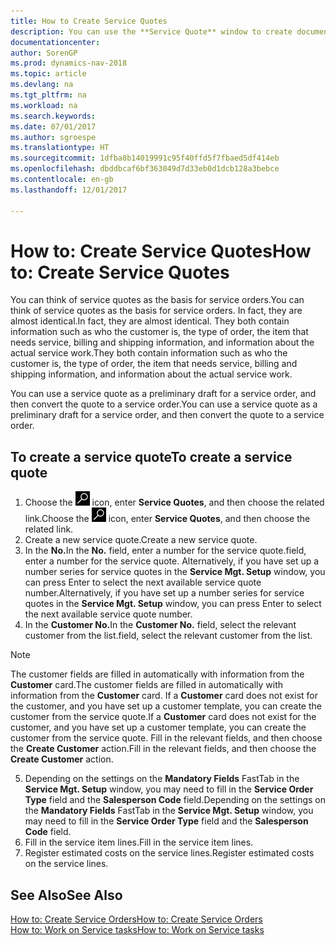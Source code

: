 ```yaml
---
title: How to Create Service Quotes
description: You can use the **Service Quote** window to create documents where you enter information about a service, such as repairs and maintenance, on service items by customer request. You can use a service quote as a preliminary draft for a service order, and then convert the quote to a service order.
documentationcenter: 
author: SorenGP
ms.prod: dynamics-nav-2018
ms.topic: article
ms.devlang: na
ms.tgt_pltfrm: na
ms.workload: na
ms.search.keywords: 
ms.date: 07/01/2017
ms.author: sgroespe
ms.translationtype: HT
ms.sourcegitcommit: 1dfba8b14019991c95f40ffd5f7fbaed5df414eb
ms.openlocfilehash: dbddbcaf6bf363049d7d33eb0d1dcb128a3bebce
ms.contentlocale: en-gb
ms.lasthandoff: 12/01/2017

---
```

# <a name="how-to-create-service-quotes"></a><span data-ttu-id="2e78d-104">How to: Create Service Quotes</span><span class="sxs-lookup"><span data-stu-id="2e78d-104">How to: Create Service Quotes</span></span>
<span data-ttu-id="2e78d-105">You can think of service quotes as the basis for service orders.</span><span class="sxs-lookup"><span data-stu-id="2e78d-105">You can think of service quotes as the basis for service orders.</span></span> <span data-ttu-id="2e78d-106">In fact, they are almost identical.</span><span class="sxs-lookup"><span data-stu-id="2e78d-106">In fact, they are almost identical.</span></span> <span data-ttu-id="2e78d-107">They both contain information such as who the customer is, the type of order, the item that needs service, billing and shipping information, and information about the actual service work.</span><span class="sxs-lookup"><span data-stu-id="2e78d-107">They both contain information such as who the customer is, the type of order, the item that needs service, billing and shipping information, and information about the actual service work.</span></span>
 
<span data-ttu-id="2e78d-108">You can use a service quote as a preliminary draft for a service order, and then convert the quote to a service order.</span><span class="sxs-lookup"><span data-stu-id="2e78d-108">You can use a service quote as a preliminary draft for a service order, and then convert the quote to a service order.</span></span>  
  
## <a name="to-create-a-service-quote"></a><span data-ttu-id="2e78d-109">To create a service quote</span><span class="sxs-lookup"><span data-stu-id="2e78d-109">To create a service quote</span></span>  
1. <span data-ttu-id="2e78d-110">Choose the ![Search for Page or Report](media/ui-search/search_small.png "Search for Page or Report icon") icon, enter **Service Quotes**, and then choose the related link.</span><span class="sxs-lookup"><span data-stu-id="2e78d-110">Choose the ![Search for Page or Report](media/ui-search/search_small.png "Search for Page or Report icon") icon, enter **Service Quotes**, and then choose the related link.</span></span>  
2. <span data-ttu-id="2e78d-111">Create a new service quote.</span><span class="sxs-lookup"><span data-stu-id="2e78d-111">Create a new service quote.</span></span>  
3. <span data-ttu-id="2e78d-112">In the **No.**</span><span class="sxs-lookup"><span data-stu-id="2e78d-112">In the **No.**</span></span> <span data-ttu-id="2e78d-113">field, enter a number for the service quote.</span><span class="sxs-lookup"><span data-stu-id="2e78d-113">field, enter a number for the service quote.</span></span> <span data-ttu-id="2e78d-114">Alternatively, if you have set up a number series for service quotes in the **Service Mgt. Setup** window, you can press Enter to select the next available service quote number.</span><span class="sxs-lookup"><span data-stu-id="2e78d-114">Alternatively, if you have set up a number series for service quotes in the **Service Mgt. Setup** window, you can press Enter to select the next available service quote number.</span></span>  
4. <span data-ttu-id="2e78d-115">In the **Customer No.**</span><span class="sxs-lookup"><span data-stu-id="2e78d-115">In the **Customer No.**</span></span>  <span data-ttu-id="2e78d-116">field, select the relevant customer from the list.</span><span class="sxs-lookup"><span data-stu-id="2e78d-116">field, select the relevant customer from the list.</span></span>  

  > [!Note]  
  >  <span data-ttu-id="2e78d-117">The customer fields are filled in automatically with information from the **Customer** card.</span><span class="sxs-lookup"><span data-stu-id="2e78d-117">The customer fields are filled in automatically with information from the **Customer** card.</span></span> <span data-ttu-id="2e78d-118">If a **Customer** card does not exist for the customer, and you have set up a customer template, you can create the customer from the service quote.</span><span class="sxs-lookup"><span data-stu-id="2e78d-118">If a **Customer** card does not exist for the customer, and you have set up a customer template, you can create the customer from the service quote.</span></span> <span data-ttu-id="2e78d-119">Fill in the relevant fields, and then choose the **Create Customer** action.</span><span class="sxs-lookup"><span data-stu-id="2e78d-119">Fill in the relevant fields, and then choose the **Create Customer** action.</span></span>  
  
5. <span data-ttu-id="2e78d-120">Depending on the settings on the **Mandatory Fields** FastTab in the **Service Mgt. Setup** window, you may need to fill in the **Service Order Type** field and the **Salesperson Code** field.</span><span class="sxs-lookup"><span data-stu-id="2e78d-120">Depending on the settings on the **Mandatory Fields** FastTab in the **Service Mgt. Setup** window, you may need to fill in the **Service Order Type** field and the **Salesperson Code** field.</span></span>  
6. <span data-ttu-id="2e78d-121">Fill in the service item lines.</span><span class="sxs-lookup"><span data-stu-id="2e78d-121">Fill in the service item lines.</span></span>  
7. <span data-ttu-id="2e78d-122">Register estimated costs on the service lines.</span><span class="sxs-lookup"><span data-stu-id="2e78d-122">Register estimated costs on the service lines.</span></span>  
  
## <a name="see-also"></a><span data-ttu-id="2e78d-123">See Also</span><span class="sxs-lookup"><span data-stu-id="2e78d-123">See Also</span></span>  
[<span data-ttu-id="2e78d-124">How to: Create Service Orders</span><span class="sxs-lookup"><span data-stu-id="2e78d-124">How to: Create Service Orders</span></span>](service-how-to-create-service-orders.md)  
[<span data-ttu-id="2e78d-125">How to: Work on Service tasks</span><span class="sxs-lookup"><span data-stu-id="2e78d-125">How to: Work on Service tasks</span></span>](service-how-to-work-on-service-tasks.md)  

 
